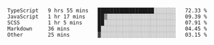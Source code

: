 <!--START_SECTION:waka-->

```text
TypeScript   9 hrs 55 mins   ██████████████████░░░░░░░   72.33 %
JavaScript   1 hr 17 mins    ██▒░░░░░░░░░░░░░░░░░░░░░░   09.39 %
SCSS         1 hr 5 mins     ██░░░░░░░░░░░░░░░░░░░░░░░   07.91 %
Markdown     36 mins         █░░░░░░░░░░░░░░░░░░░░░░░░   04.45 %
Other        25 mins         ▓░░░░░░░░░░░░░░░░░░░░░░░░   03.15 %
```

<!--END_SECTION:waka-->


<!--
**Leorio21/Leorio21** is a ✨ _special_ ✨ repository because its `README.md` (this file) appears on your GitHub profile.

Here are some ideas to get you started:

- 🔭 I’m currently working on ...
- 🌱 I’m currently learning ...
- 👯 I’m looking to collaborate on ...
- 🤔 I’m looking for help with ...
- 💬 Ask me about ...
- 📫 How to reach me: ...
- 😄 Pronouns: ...
- ⚡ Fun fact: ...
-->
